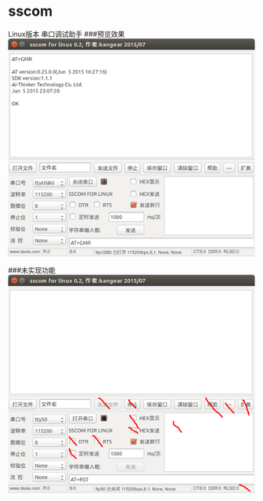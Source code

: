 # sscom
Linux版本 串口调试助手
###预览效果
![GitHub Logo](/assert/sscom_for_linux_0.2.png)

###未实现功能
![GitHub Logo](/assert/sscom_for_linux_0.2_unspport.png)
